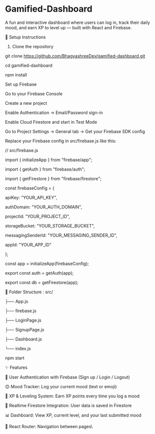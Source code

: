 # Gamified-Dashboard
A fun and interactive dashboard where users can log in, track their daily mood, and earn XP to level up — built with React and Firebase.

🚀 Setup Instructions
1. Clone the repository

git clone https://github.com/BhagyashreeDev/gamified-dashboard.git

cd gamified-dashboard

npm install

Set up Firebase

Go to your Firebase Console

Create a new project

Enable Authentication → Email/Password sign-in

Enable Cloud Firestore and start in Test Mode

Go to Project Settings → General tab → Get your Firebase SDK config

Replace your Firebase config in src/firebase.js like this:

 // src/firebase.js

import { initializeApp } from "firebase/app";

import { getAuth } from "firebase/auth";

import { getFirestore } from "firebase/firestore";

const firebaseConfig = {

  apiKey: "YOUR_API_KEY",
  
  authDomain: "YOUR_AUTH_DOMAIN",
  
  projectId: "YOUR_PROJECT_ID",
  
  storageBucket: "YOUR_STORAGE_BUCKET",
  
  messagingSenderId: "YOUR_MESSAGING_SENDER_ID",
  
  appId: "YOUR_APP_ID"
  
};

const app = initializeApp(firebaseConfig);

export const auth = getAuth(app);

export const db = getFirestore(app);

📁 Folder Structure :
src/

├── App.js

├── firebase.js

├── LoginPage.js

├── SignupPage.js

├── Dashboard.js

└── index.js


npm start




✨ Features

🔐 User Authentication with Firebase (Sign up / Login / Logout)

😊 Mood Tracker: Log your current mood (text or emoji)

🌟 XP & Leveling System: Earn XP points every time you log a mood

🔁 Realtime Firestore Integration: User data is saved in Firestore

📊 Dashboard: View XP, current level, and your last submitted mood

🧭 React Router: Navigation between pages\
